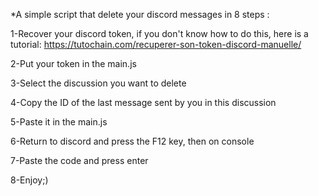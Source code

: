 *A simple script that delete your discord messages in 8 steps :

1-Recover your discord token, if you don't know how to do this, here is a tutorial: https://tutochain.com/recuperer-son-token-discord-manuelle/

2-Put your token in the main.js

3-Select the discussion you want to delete

4-Copy the ID of the last message sent by you in this discussion

5-Paste it in the main.js

6-Return to discord and press the F12 key, then on console

7-Paste the code and press enter

8-Enjoy;)
